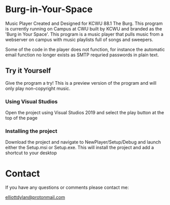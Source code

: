 # Burg-in-Your-Space
Music Player Created and Designed for KCWU 88.1 The Burg. This program is currently running on Campus at CWU built by KCWU and branded 
as the 'Burg in Your Space'. This program is a music player that pulls music from a webserver on campus with music playlists full of songs and sweepers.

Some of the code in the player does not function, for instance the automatic email function no longer exists as SMTP requried passwords in plain text.

## Try it Yourself

Give the program a try! This is a preview version of the program and will only play non-copyright music.

### Using Visual Studios
Open the project using Visual Studios 2019 and select the play button at the top of the page

### Installing the project
Download the project and navigate to NewPlayer/Setup/Debug and launch either the Setup.msi or Setup.exe. This will install the project and 
add a shortcut to your desktop

# Contact

If you have any questions or comments please contact me:

elliottdylan@protonmail.com
